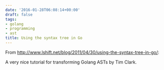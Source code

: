 ```yaml
---
date: '2016-01-28T06:08:14+00:00'
draft: false
tags:
- golang
- programming
- ast
title: Using the syntax tree in Go
---
```


From http://www.lshift.net/blog/2011/04/30/using-the-syntax-tree-in-go/:

A very nice tutorial for transforming Golang ASTs by Tim Clark.
